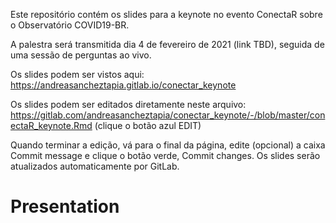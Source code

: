 Este repositório contém os slides para a keynote no evento ConectaR sobre o Observatório COVID19-BR.

A palestra será transmitida dia 4 de fevereiro de 2021 (link TBD), seguida de uma sessão de perguntas ao vivo.

Os slides podem ser vistos aqui: https://andreasancheztapia.gitlab.io/conectar_keynote

Os slides podem ser editados diretamente neste arquivo: https://gitlab.com/andreasancheztapia/conectar_keynote/-/blob/master/conectaR_keynote.Rmd (clique o botão azul EDIT)

Quando terminar a edição, vá para o final da página, edite (opcional) a caixa Commit message e clique o botão verde, Commit changes. Os slides serão atualizados automaticamente por GitLab.
# Presentation
